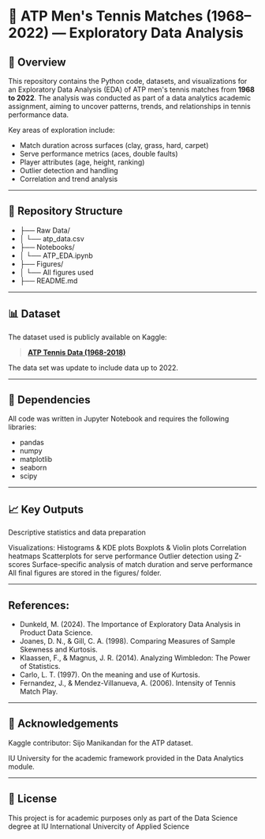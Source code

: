 # 🎾 ATP Men's Tennis Matches (1968–2022) — Exploratory Data Analysis

## 📑 Overview
This repository contains the Python code, datasets, and visualizations for an Exploratory Data Analysis (EDA) of ATP men's tennis matches from **1968 to 2022**.
The analysis was conducted as part of a data analytics academic assignment, aiming to uncover patterns, trends, and relationships in tennis performance data.

Key areas of exploration include:
- Match duration across surfaces (clay, grass, hard, carpet)
- Serve performance metrics (aces, double faults)
- Player attributes (age, height, ranking)
- Outlier detection and handling
- Correlation and trend analysis

---

## 📂 Repository Structure
- ├── Raw Data/
- │ └── atp_data.csv 
- ├── Notebooks/
- │ └── ATP_EDA.ipynb 
- ├── Figures/
- │ └──  All figures used
- ├── README.md 



---

## 📊 Dataset
The dataset used is publicly available on Kaggle:
> **[ATP Tennis Data (1968-2018)](https://www.kaggle.com/datasets/sijovm/atpdata)**

The data set was update to include data up to 2022.

---

## 🧩 Dependencies

All code was written in Jupyter Notebook and requires the following libraries:
- pandas
- numpy
- matplotlib
- seaborn
- scipy

---

## 📈 Key Outputs
Descriptive statistics and data preparation

Visualizations:
Histograms & KDE plots
Boxplots & Violin plots
Correlation heatmaps
Scatterplots for serve performance
Outlier detection using Z-scores
Surface-specific analysis of match duration and serve performance
All final figures are stored in the figures/ folder.

---

## References:
- Dunkeld, M. (2024). The Importance of Exploratory Data Analysis in Product Data Science.
- Joanes, D. N., & Gill, C. A. (1998). Comparing Measures of Sample Skewness and Kurtosis.
- Klaassen, F., & Magnus, J. R. (2014). Analyzing Wimbledon: The Power of Statistics.
- Carlo, L. T. (1997). On the meaning and use of Kurtosis.
- Fernandez, J., & Mendez-Villanueva, A. (2006). Intensity of Tennis Match Play.

---

## 🤝 Acknowledgements
Kaggle contributor: Sijo Manikandan for the ATP dataset.

IU University for the academic framework provided in the Data Analytics module.

---

## 📜 License
This project is for academic purposes only as part of the Data Science degree at IU International Univercity of Applied Science

